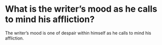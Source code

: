 # What is the writer’s mood as he calls to mind his affliction?

The writer’s mood is one of despair within himself as he calls to mind his affliction.
